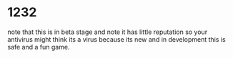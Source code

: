 # 1232
note that this is in beta stage and note it has little reputation so your antivirus might think its a virus
because its new and in development this is safe and a fun game.
